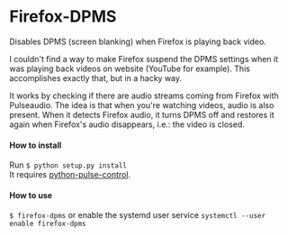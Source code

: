 # Firefox-DPMS
Disables DPMS (screen blanking) when Firefox is playing back video.

I couldn't find a way to make Firefox suspend the DPMS settings when
it was playing back videos on website (YouTube for example). This
accomplishes exactly that, but in a hacky way.

It works by checking if there are audio streams coming from Firefox
with Pulseaudio. The idea is that when you're watching videos, audio
is also present. When it detects Firefox audio, it turns DPMS off and
restores it again when Firefox's audio disappears, i.e.: the video
is closed.

#### How to install
Run `$ python setup.py install`   
It requires [python-pulse-control](https://github.com/mk-fg/python-pulse-control).

#### How to use
`$ firefox-dpms`
or enable the systemd user service `systemctl --user enable firefox-dpms`
